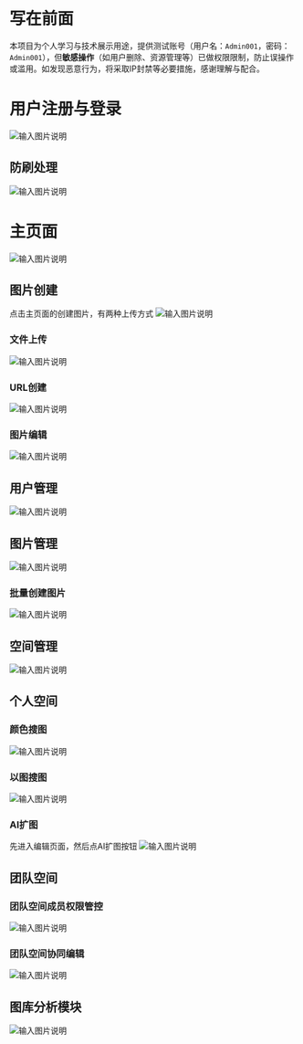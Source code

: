 # 写在前面

本项目为个人学习与技术展示用途，提供测试账号（用户名：`Admin001`，密码：`Admin001`），但**敏感操作**（如用户删除、资源管理等）已做权限限制，防止误操作或滥用。如发现恶意行为，将采取IP封禁等必要措施，感谢理解与配合。
# 用户注册与登录
![输入图片说明](https://foruda.gitee.com/images/1748689190102566855/24698407_11330093.png "屏幕截图")
## 防刷处理
![输入图片说明](https://foruda.gitee.com/images/1748689221911012210/5391897a_11330093.png "屏幕截图")
# 主页面
![输入图片说明](https://foruda.gitee.com/images/1748689243942831537/ba189c62_11330093.png "屏幕截图")
## 图片创建

点击主页面的创建图片，有两种上传方式
![输入图片说明](https://foruda.gitee.com/images/1748689255767907667/9bbd6483_11330093.png "屏幕截图")
### 文件上传
![输入图片说明](https://foruda.gitee.com/images/1748689274814761738/0ea47ec2_11330093.png "屏幕截图")
### URL创建

![输入图片说明](https://foruda.gitee.com/images/1748689289469722612/14200e89_11330093.png "屏幕截图")
### 图片编辑
![输入图片说明](https://foruda.gitee.com/images/1748689308580899280/b1d369c1_11330093.png "屏幕截图")
## 用户管理
![输入图片说明](https://foruda.gitee.com/images/1748689339635136040/c0e29c39_11330093.png "屏幕截图")
## 图片管理 
![输入图片说明](https://foruda.gitee.com/images/1748689344268951127/afc521c6_11330093.png "屏幕截图")
### 批量创建图片
![输入图片说明](https://foruda.gitee.com/images/1748689399625725067/a1895899_11330093.png "屏幕截图")
## 空间管理
![输入图片说明](https://foruda.gitee.com/images/1748689383885341544/268e5761_11330093.png "屏幕截图")
## 个人空间
### 颜色搜图
![输入图片说明](https://foruda.gitee.com/images/1748689418876152153/86178e93_11330093.png "屏幕截图")
### 以图搜图
![输入图片说明](https://foruda.gitee.com/images/1748689438458240675/41ddac18_11330093.png "屏幕截图")
### AI扩图

先进入编辑页面，然后点AI扩图按钮
![输入图片说明](https://foruda.gitee.com/images/1748689449154919160/a0c2e9fd_11330093.png "屏幕截图")
## 团队空间

### 团队空间成员权限管控
![输入图片说明](https://foruda.gitee.com/images/1748689455645309285/a4b6dd56_11330093.png "屏幕截图")
### 团队空间协同编辑
![输入图片说明](https://foruda.gitee.com/images/1748689468931697508/60817860_11330093.png "屏幕截图")
## 图库分析模块
![输入图片说明](https://foruda.gitee.com/images/1748689480550824771/ef5724e7_11330093.png "屏幕截图")

